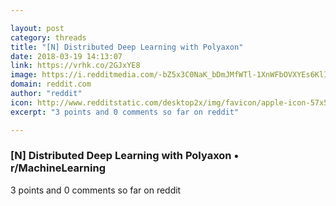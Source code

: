 ```yaml
---

layout: post
category: threads
title: "[N] Distributed Deep Learning with Polyaxon"
date: 2018-03-19 14:13:07
link: https://vrhk.co/2GJxYE8
image: https://i.redditmedia.com/-bZ5x3C0NaK_bDmJMfWTl-1XnWFbOVXYEs6KlI6YOZ4.jpg?w=320&s=22586ab74362008a78272308a614b6c6
domain: reddit.com
author: "reddit"
icon: http://www.redditstatic.com/desktop2x/img/favicon/apple-icon-57x57.png
excerpt: "3 points and 0 comments so far on reddit"

---
```


### [N] Distributed Deep Learning with Polyaxon • r/MachineLearning

3 points and 0 comments so far on reddit